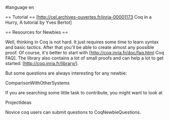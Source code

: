 #language en

== Tutorial ==
[http://cel.archives-ouvertes.fr/inria-00001173 Coq in a Hurry, A tutorial by Yves Bertot]

== Resources for Newbies ==

Well, thinking in Coq is not hard. It just requires some time to learn syntax and basic tactics. After that you'll be able to create almost any possible proof. Of course, it's better to start with [http://coq.inria.fr/doc/faq.html Coq FAQ]. The library also contains a lot of small proofs and can help a lot to get started: [http://coq.inria.fr/library/].

But some questions are always interesting for any newbie:

ComparisonWithOtherSystems

If you are searching some little task to contribute, you might want to look at

ProjectIdeas

Novice coq users can submit questions to CoqNewbieQuestions.
